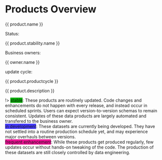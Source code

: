 <h1 style="font-size:2rem">Products Overview</h1>

<div id="data-products">
    <div v-for="product in products" :key="product.name" class="product-card">
        <a :href="product.link" class="name">
            <span class="product-name">{{ product.name }}</span>
        </a>
        <a :href="product.repo">
             <i class="fab fa-github fa-lg" style="color:#212326; margin: 0 0 2px 0;"></i>
        </a>
        <div>
            <div>
                <p class='product-labelname'>Status:</p>
                <span 
                    v-bind:style="{background: product.stability.color}" class="label"
                >
                    {{ product.stability.name }}
                </span>
            </div>
            <div>
                <p class="product-labelname">Business owners:</p>
                <span
                    v-for="owner in product.businessowner"
                    :key="product.businessowner"
                    v-bind:style="{background: owner.color}"
                    class="label"
                >
                    {{ owner.name }}
                </span>
            </div>
            <div>
                <p class="product-labelname">update cycle:</p>
                <span class="label">{{  product.productcycle }}</span>
            </div>
        </div>
        <p class="description">
            {{ product.description }}
        </p>
    </div>
</div>

!> <span class="label" style="background:#00ae00">stable</span>: These products are routinely updated. Code changes and enhancements do not happen with every release, and instead occur in scheduled sprints. Users can expect version-to-version schemas to remain consistent. Updates of these data products are largely automated and transfered to the business owner.  
<span class="label" style="background:#443aff">in development</span>: These datasets are currently being developed. They have not settled into a routine production schedule yet, and may experience major overhauls between versions.  
<span class="label" style="background:#ed1294">frequent enhancement</span>: While these products get produced regularly, few updates occur without hands-on tweaking of the code. The production of these datasets are still closely controlled by data engineering.  

<script>
    var edm = {name:'DCP EDM', color:'#e17e22'}
    var hed = {name:'DCP HED', color:'#3870ff'}
    var dcas = {name:'DCAS', color:'#13ad72'}
    var stable = {name:'stable', color:'#00ae00'}
    var developing = {name:'in development', color:'#443aff'}
    var enhancing = {name:'frequent enhancement', color:'#ed1294'}
    var dataProducts = new Vue({
        el: '#data-products',
        data: {
            products: [
            {
                name: 'PLUTO',
                description: 'Contains over seventy tax lot, building, and geographic/political/administrative characteristics for NYC lots. \
                MapPLUTO is a combination of these attributes with the DOF Digital Tax Map, and is designed for GIS users.',
                businessowner: [edm],
                productcycle: 'Monthly',
                stability: stable,
                geometry: 'polygon',
                repo: 'https://github.com/NYCPlanning/db-pluto',
                link: '#/_content/pluto'
            },
            {
                name: 'COLP',
                description: 'City Owned and Leased Properties: Contains property-level information about use, owning/leasing agency, location, and tenent agreements. Built from the DCAS Integrated Property Information System',
                businessowner: [edm, dcas],
                productcycle: 'NA',
                stability: developing,
                geometry: 'point',
                repo: 'https://github.com/NYCPlanning/db-colp',
                link: '#/_content/colp'
            },
            {
                name: 'Facilities Database',
                description: 'Location and characteristics and categorization of more than 35,000 public facilities in NYC. This data is a standardized aggregation of other public datasets.',
                businessowner: [edm],
                productcycle: 'Quarterly',
                stability: enhancing,
                geometry: 'point',
                repo: 'https://github.com/NYCPlanning/db-facilities',
                link: '#/_content/facilities'
            },
            {
                name: 'Developments Database',
                description: 'Contains information about new building, demolitions, and alterations of buildings occuring since the 2010 Census. The purpose of this dataset is to capture development and residential growth over time. The primary input for this dataset is DOB jobs and occupancy data.',
                businessowner: [edm, hed],
                productcycle: 'Bianually',
                stability: enhancing,
                geometry: 'point',
                repo: 'https://github.com/NYCPlanning/db-facilities',
                link: '#/_content/facilities'
            }
        ]}
    })
</script>
